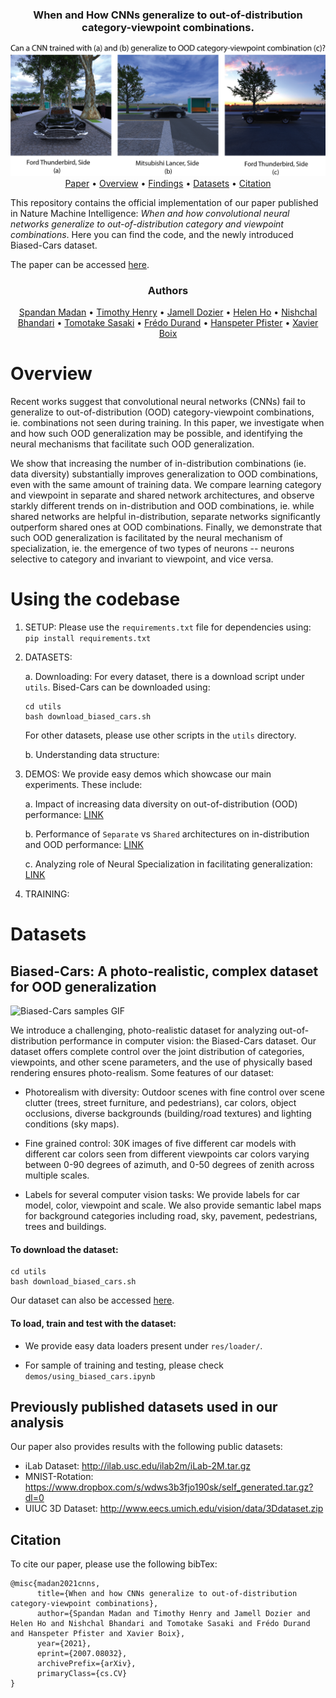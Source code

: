 <div align="center">
<h3>When and How CNNs generalize to out-of-distribution category-viewpoint combinations.</h3>
  <img src="docs/images/fig_1_github.png" alt="Teaser Figure">
  <a href="https://arxiv.org/abs/2007.08032">Paper</a> •
  <a href="#overview">Overview</a> •
  <a href="#findings">Findings</a> •
  <a href="#datasets">Datasets</a> •
  <a href="#citation">Citation</a>
</div>

This repository contains the official implementation of our paper published in Nature Machine Intelligence: *When and how convolutional neural networks generalize to out-of-distribution category and viewpoint combinations*. Here you can find the code, and the newly introduced Biased-Cars dataset.

The paper can be accessed [here](https://arxiv.org/abs/2007.08032).

<div align="center">
<h3>Authors</h3>
  <!-- <img src="docs/images/fig_1_github.png" alt="Teaser Figure"> -->
  <a href="http://people.fas.harvard.edu/~spm253/spandan/">Spandan Madan</a> •
  <a href="https://cbmm.mit.edu/about/people/henry">Timothy Henry</a> •
  <a href="https://cbmm.mit.edu/about/people/dozier">Jamell Dozier</a> •
  <a href="https://superurop.mit.edu/scholars/helen-ho/">Helen Ho</a> •
  <a href="https://www.linkedin.com/in/nishchalb/">Nishchal Bhandari</a> •
  <a href="https://cbmm.mit.edu/about/people/sasaki">Tomotake Sasaki</a> •
  <a href="https://people.csail.mit.edu/fredo/">Frédo Durand</a> •
  <a href="https://vcg.seas.harvard.edu/people/hanspeter-pfister">Hanspeter Pfister</a> •
  <a href="https://web.mit.edu/xboix/www/index.html">Xavier Boix</a>
</div>

# Overview

Recent works suggest that convolutional neural networks (CNNs) fail to generalize to out-of-distribution (OOD) category-viewpoint combinations, ie. combinations not seen during training. In this paper, we investigate when and how such OOD generalization may be possible, and identifying the neural mechanisms that facilitate such OOD generalization.

We show that increasing the number of in-distribution combinations (ie. data diversity) substantially improves generalization to OOD combinations, even with the same amount of training data. We compare learning category and viewpoint in separate and shared network architectures, and observe starkly different trends on in-distribution and OOD combinations, ie. while shared networks are helpful in-distribution, separate networks significantly outperform shared ones at OOD combinations. Finally, we demonstrate that such OOD generalization is facilitated by the neural mechanism of specialization, ie. the emergence of two types of neurons -- neurons selective to category and invariant to viewpoint, and vice versa.

# Using the codebase

1. SETUP: Please use the `requirements.txt` file for dependencies using: `pip install requirements.txt`

2. DATASETS:

    a. Downloading: For every dataset, there is a download script under `utils`. Bised-Cars can be downloaded using:

    ```
    cd utils
    bash download_biased_cars.sh
    ```
    For other datasets, please use other scripts in the `utils` directory.

    b. Understanding data structure:

3. DEMOS: We provide easy demos which showcase our main experiments. These include:

    a. Impact of increasing data diversity on out-of-distribution (OOD) performance: [LINK](https://github.com/Spandan-Madan/generalization_to_OOD_category_viewpoint_cominations/blob/main/demos/increasing_in_distribution_combinations.ipynb)

    b. Performance of `Separate` vs `Shared` architectures on in-distribution and OOD performance: [LINK](https://github.com/Spandan-Madan/generalization_to_OOD_category_viewpoint_cominations/blob/main/demos/separate_vs_shared.ipynb)

    c. Analyzing role of Neural Specialization in facilitating generalization: [LINK](https://github.com/Spandan-Madan/generalization_to_OOD_category_viewpoint_cominations/blob/main/demos/neural_activity.ipynb)

4. TRAINING:

# Datasets

## Biased-Cars: A photo-realistic, complex dataset for OOD generalization

![Biased-Cars samples GIF](docs/images/biased_cars_samples.gif)

We introduce a challenging, photo-realistic dataset for analyzing out-of-distribution performance in computer vision: the Biased-Cars dataset. Our dataset offers complete control over the joint distribution of categories, viewpoints, and other scene parameters, and the use of physically based rendering ensures photo-realism. Some features of our dataset:

- Photorealism with diversity: Outdoor scenes with fine control over scene clutter (trees, street furniture, and pedestrians), car colors, object occlusions, diverse backgrounds (building/road textures) and lighting conditions (sky maps).

- Fine grained control: 30K images of five different car models with different car colors seen from different viewpoints car colors varying between 0-90 degrees of azimuth, and 0-50 degrees of zenith across multiple scales.

- Labels for several computer vision tasks: We provide labels for car model, color, viewpoint and scale. We also provide semantic label maps for background categories including road, sky, pavement, pedestrians, trees and buildings.

#### To download the dataset:

```
cd utils
bash download_biased_cars.sh
```
Our dataset can also be accessed [here](https://dataverse.harvard.edu/dataset.xhtml?persistentId=doi:10.7910/DVN/F1NQ3R).

#### To load, train and test with the dataset:

- We provide easy data loaders present under `res/loader/`.

- For sample of training and testing, please check `demos/using_biased_cars.ipynb`

## Previously published datasets used in our analysis
Our paper also provides results with the following public datasets:
- iLab Dataset: http://ilab.usc.edu/ilab2m/iLab-2M.tar.gz
- MNIST-Rotation: https://www.dropbox.com/s/wdws3b3fjo190sk/self_generated.tar.gz?dl=0
- UIUC 3D Dataset: http://www.eecs.umich.edu/vision/data/3Ddataset.zip

## Citation

To cite our paper, please use the following bibTex:

```
@misc{madan2021cnns,
      title={When and how CNNs generalize to out-of-distribution category-viewpoint combinations},
      author={Spandan Madan and Timothy Henry and Jamell Dozier and Helen Ho and Nishchal Bhandari and Tomotake Sasaki and Frédo Durand and Hanspeter Pfister and Xavier Boix},
      year={2021},
      eprint={2007.08032},
      archivePrefix={arXiv},
      primaryClass={cs.CV}
}
```
